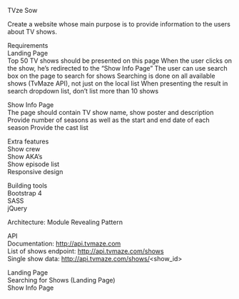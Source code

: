 
TVze Sow 

Create a website whose main purpose is to provide information to the users about TV shows.

Requirements <br>
Landing Page<br>
Top 50 TV shows should be presented on this page
When the user clicks on the show, he’s redirected to the “Show Info Page”
The user can use search box on the page to search for shows
Searching is done on all available shows (TvMaze API), not just on the local list
When presenting the result in search dropdown list, don’t list more than 10 shows

Show Info Page<br>
The page should contain TV show name, show poster and description
Provide number of seasons as well as the start and end date of each season
Provide the cast list

Extra features<br>
Show crew<br>
Show AKA’s<br>
Show episode list<br>
Responsive design<br>

Building tools<br>
    Bootstrap 4<br>
    SASS<br>
    jQuery<br>

Architecture:
    Module Revealing Pattern
    
API<br>
Documentation: http://api.tvmaze.com <br>
List of shows endpoint: http://api.tvmaze.com/shows <br>
Single show data: http://api.tvmaze.com/shows/<show_id> <br>

Landing Page <br>
Searching for Shows (Landing Page) <br>
Show Info Page <br>
